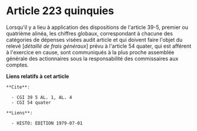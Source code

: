 # Article 223 quinquies

Lorsqu'il y a lieu à application des dispositions de l'article 39-5, premier ou quatrième alinéa, les chiffres globaux,
correspondant à chacune des catégories de dépenses visées audit article et qui doivent faire l'objet du relevé [*détaillé de
frais généraux*] prévu à l'article 54 quater, qui est afférent à l'exercice en cause, sont communiqués à la plus proche
assemblée générale des actionnaires sous la responsabilité des commissaires aux comptes.

**Liens relatifs à cet article**

	**Cite**:

	  - CGI 39 5 AL. 1, AL. 4
	  - CGI 54 quater

	**Liens**:

	  - HISTO: EDITION 1979-07-01
